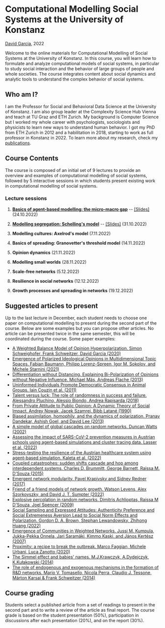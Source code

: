 # Computational Modelling Social Systems at the University of Konstanz
[David Garcia](http://dgarcia.eu), 2022

Welcome to the online materials for Computational Modelling of Social Systems at the University of Konstanz.
In this course, you will learn how to formulate and analyze computational models of social systems, in particular to study social interaction and the behavior of large groups of people and whole societies. The course integrates content about social dynamics and analytic tools to understand the complex behavior of social systems.

## Who am I?

I am the Professor for Social and Behavioral Data Science at the University of Konstanz.  I am also group leader at the Complexity Science Hub Vienna and teach at TU Graz and ETH Zurich. My background is Computer Science but I worked my whole career with psychologists, sociologists and physicists to learn new ways to understand human behavior. I got my PhD from ETH Zurich in 2012 and a habilitation in 2018, starting to work as full professor in Konstanz in 2022. To learn more about my research, check my [publications](https://dgarcia.eu/full-publication-list/). 

## Course Contents
The course is composed of an initial set of 9 lectures to provide an overview and examples of computational modelling of social systems, followed by 5 interactive sessions in which students present existing work in computational modelling of social systems.

### Lecture sessions

1. [**Basics of agent-based modelling: the micro-macro gap**](https://dgarcia-eu.github.io/CMSS-Konstanz/01_Introduction/Introduction.html) -- [[Slides]](https://dgarcia-eu.github.io/CMSS-Konstanz/01_Introduction/Slides/Slides.html) (24.10.2022)

2. [**Modelling segregation: Schelling's model**](https://dgarcia-eu.github.io/CMSS-Konstanz/01_Segregation/Segregation.html) -- [[Slides]](https://dgarcia-eu.github.io/CMSS-Konstanz/02_Segregation/Slides/Slides.html) (31.10.2022)

3. **Modelling cultures: Axelrod's model** (7.11.2022)

4. **Basics of spreading: Granovetter's threshold model** (14.11.2022)

5. **Opinion dynamics** (21.11.2022)

6. **Modelling small worlds** (28.11.2022)

7. **Scale-free networks** (5.12.2022)

8. **Resilience in social networks** (12.12.2022)

9. **Growth processes and spreading in networks** (19.12.2022)


## Suggested articles to present

Up to the last lecture in December, each student needs to choose one paper on computational modelling to present during the second part of the course. Below are some examples but you can propose other articles. No article can be presented twice in the same semester, this will be coordinated during the course. Some paper examples:

- [A Weighted Balance Model of Opinion Hyperpolarization. Simon Schweighofer, Frank Schweitzer, David Garcia (2020)](https://www.jasss.org/23/3/5.html)
- [Emergence of Polarized Ideological Opinions in Multidimensional Topic Spaces. Fabian Baumann, Philipp Lorenz-Spreen, Igor M. Sokolov, and Michele Starnini (2021)](https://journals.aps.org/prx/abstract/10.1103/PhysRevX.11.011012)
- [Differentiation without Distancing. Explaining Bi-Polarization of Opinions without Negative Influence. Michael Mäs, Andreas Flache (2013)](https://journals.plos.org/plosone/article?id=10.1371/journal.pone.0074516)
- [Uninformed Individuals Promote Democratic Consensus in Animal Groups. Iain Couzin et al. (2011)](https://www.science.org/doi/full/10.1126/science.1210280)
- [Talent versus luck: The role of randomness in success and failure. Alessandro Pluchino, Alessio Biondo, Andrea Rapisarda (2018)](https://www.worldscientific.com/doi/abs/10.1142/S0219525918500145)
- [From Private Attitude to Public Opinion: A Dynamic Theory of Social Impact. Andrey Nowak, Jacek Szamrej, Bibb Latané (1990)](https://psycnet.apa.org/buy/1990-28235-001)
- [Biased assimilation, homophily, and the dynamics of polarization. Pranav Dandekar, Ashish Goel, and David Lee (2013)](https://www.pnas.org/doi/abs/10.1073/pnas.1217220110)
- [A simple model of global cascades on random networks. Duncan Watts (2002)](https://www.pnas.org/doi/full/10.1073/pnas.082090499)
- [Assessing the impact of SARS-CoV-2 prevention measures in Austrian schools using agent-based simulations and cluster tracing data. Lasser et al. (2022)](https://www.nature.com/articles/s41467-022-28170-6)
- [Stress-testing the resilience of the Austrian healthcare system using agent-based simulation. Kaleta et al. (2022)](https://www.nature.com/articles/s41467-022-31766-7)
- [Coupled catastrophes: sudden shifts cascade and hop among interdependent systems. Charles D. Brummitt, George Barnett, Raissa M. D'Souza (2015)](https://royalsocietypublishing.org/doi/pdf/10.1098/rsif.2015.0712)
- [Emergent network modularity. Pavel Krapivsky and Sidney Redner (2017)](https://iopscience.iop.org/article/10.1088/1742-5468/aa7a3f)
- [Friend of a friend models of network growth. Watson Levens, Alex Szorkovszky, and David J. T. Sumpter (2022)](https://arxiv.org/pdf/2112.11001.pdf)
- [Explosive percolation in random networks. Dimitris Achlioptas, Raissa M D'Souza, Joel Spencer (2009)](https://www.science.org/doi/full/10.1126/science.1167782)
- [Social Sampling and Expressed Attitudes: Authenticity Preference and Social Extremeness Aversion Lead to Social Norm Effects and Polarization. Gordon D. A. Brown, Stephan Lewandowsky, Zhihong Huang (2022)](https://psycnet.apa.org/fulltext/2022-42344-002.html)
- [Emergence of Communities in Weighted Networks. Jussi M. Kumpula, Jukka-Pekka Onnela, Jari Saramäki, Kimmo Kaski, and János Kertész (2007)](https://journals.aps.org/prl/abstract/10.1103/PhysRevLett.99.228701)
- [Proximity: a recipe to break the outbreak. Marco Faggian, Michele Urbani, Luca Zanotto (2020)](https://arxiv.org/abs/2003.10222)
- [The Simmel effect and babies' names. M.J.Krawczyk, A.Dydejczyk, K.Kułakowski (2014)](https://www.sciencedirect.com/science/article/pii/S0378437113009904)
- [The role of endogenous and exogenous mechanisms in the formation of R&D networks. Mario V. Tomasello, Nicola Perra, Claudio J. Tessone, Márton Karsai & Frank Schweitzer (2014)](https://www.nature.com/articles/srep05679)


## Course grading

Students select a published article from a set of readings to present in the second part and to write a review of the article as final report. The course grade is based on the student presentation (50%), participation in discussions after each presentation (20%), and on the report (30%).
